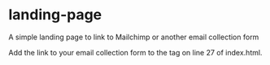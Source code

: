 # landing-page
A simple landing page to link to Mailchimp or another email collection form

Add the link to your email collection form to the <a> tag on line 27 of index.html.
